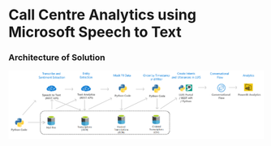 # Call Centre Analytics using Microsoft Speech to Text


### Architecture of Solution

![Call Centre Analytics](archprocess.png)
